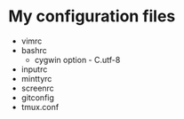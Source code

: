 # My configuration files

- vimrc
- bashrc
  * cygwin option - C.utf-8
- inputrc
- minttyrc
- screenrc
- gitconfig
- tmux.conf
